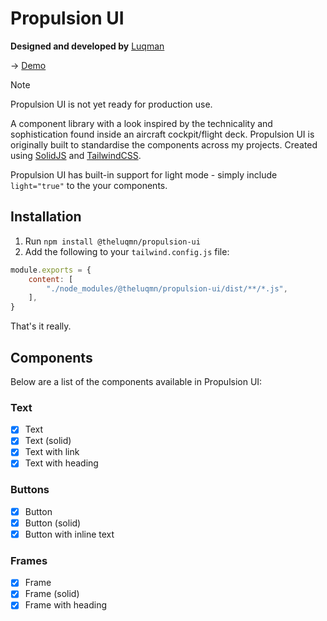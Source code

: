 # Propulsion UI

**Designed and developed by** [Luqman](https://theluqmn.github.io)

→ [Demo](https://theluqmn.github.io/propulsion-ui)

> [!NOTE]
> Propulsion UI is not yet ready for production use.

A component library with a look inspired by the technicality and sophistication found inside an aircraft cockpit/flight deck. Propulsion UI is originally built to standardise the components across my projects. Created using [SolidJS](https://www.solidjs.com) and [TailwindCSS](https://tailwindcss.com).

Propulsion UI has built-in support for light mode - simply include `light="true"` to the your components.

## Installation

1. Run `npm install @theluqmn/propulsion-ui`
2. Add the following to your `tailwind.config.js` file:

```js
module.exports = {
    content: [
        "./node_modules/@theluqmn/propulsion-ui/dist/**/*.js",
    ],
}
```

That's it really.

## Components

Below are a list of the components available in Propulsion UI:

### Text

- [x] Text
- [x] Text (solid)
- [x] Text with link
- [x] Text with heading

### Buttons

- [x] Button
- [x] Button (solid)
- [x] Button with inline text

### Frames

- [x] Frame
- [x] Frame (solid)
- [x] Frame with heading
